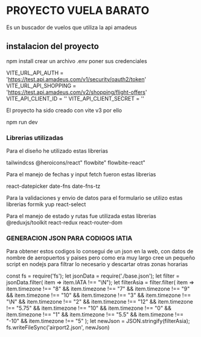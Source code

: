 # PROYECTO VUELA BARATO

Es un buscador de vuelos que utiliza la api amadeus    

## instalacion del proyecto

npm install
crear un archivo .env poner sus credenciales

VITE_URL_API_AUTH = 'https://test.api.amadeus.com/v1/security/oauth2/token'
VITE_URL_API_SHOPPING = 'https://test.api.amadeus.com/v2/shopping/flight-offers'
VITE_API_CLIENT_ID = ''
VITE_API_CLIENT_SECRET = ''

El proyecto ha sido creado con vite v3 por ello 

npm run dev

### Librerias utilizadas

Para el diseño he utilizado estas librerias

tailwindcss
@heroicons/react"
flowbite"
flowbite-react"

Para el manejo de fechas y input fetch fueron estas librerias

react-datepicker
date-fns
date-fns-tz

Para la validaciones y envio de datos para el formulario se utilizo estas librerias
formik
yup
react-select

Para el manejo de estado y rutas fue utilizada estas librerias
@reduxjs/toolkit
react-redux
react-router-dom

### GENERACION JSON PARA CODIGOS IATIA

Para obtener estos codigos lo consegui de un json en la web, con datos de nombre de 
aeropuertos y paises pero como era muy largo cree un pequeño script en nodejs
para filtrar lo necesario y descartar otras zonas horarias

const fs = require('fs');
let jsonData = require('./base.json');
let filter = jsonData.filter( item => item.IATA !== "\\N");
let filterAsia = filter.filter( item => item.timezone !== "8" 
&& item.timezone !== "7" && item.timezone !== "9"
&& item.timezone !== "10" && item.timezone !== "3"
&& item.timezone !== "\\N" && item.timezone !== "2"
&& item.timezone !== "12" && item.timezone !== "5.75"
&& item.timezone !== "10" && item.timezone !== "0"
&& item.timezone !== "1" && item.timezone !== "5.5"
&& item.timezone !== "-10" && item.timezone !== "5"
);
let newJson = JSON.stringify(filterAsia);
fs.writeFileSync('airport2.json', newJson)